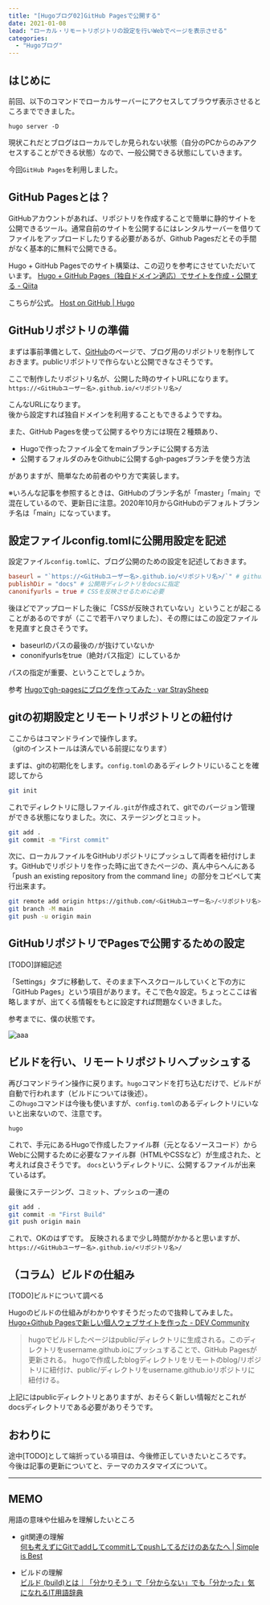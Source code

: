 ```yaml
---
title: "[Hugoブログ02]GitHub Pagesで公開する"
date: 2021-01-08
lead: "ローカル・リモートリポジトリの設定を行いWebでページを表示させる"
categories:
  - "Hugoブログ"
---
```


## はじめに
前回、以下のコマンドでローカルサーバーにアクセスしてブラウザ表示させるところまでできました。

```
hugo server -D
```

現状これだとブログはローカルでしか見られない状態（自分のPCからのみアクセスすることができる状態）なので、一般公開できる状態にしていきます。

今回`GitHub Pages`を利用しました。


## GitHub Pagesとは？
GitHubアカウントがあれば、リポジトリを作成することで簡単に静的サイトを公開できるツール。通常自前のサイトを公開するにはレンタルサーバーを借りてファイルをアップロードしたりする必要があるが、Github Pagesだとその手間がなく基本的に無料で公開できる。

Hugo + GitHub Pagesでのサイト構築は、この辺りを参考にさせていただいています。
[Hugo + GitHub Pages（独自ドメイン適応）でサイトを作成・公開する - Qiita](https://qiita.com/ysdyt/items/a581277dd1312a0e83c3)

こちらが公式。
[Host on GitHub | Hugo](https://gohugo.io/hosting-and-deployment/hosting-on-github/)

## GitHubリポジトリの準備
まずは事前準備として、[GitHub](https://github.com/)のページで、ブログ用のリポジトリを制作しておきます。publicリポジトリで作らないと公開できなさそうです。

ここで制作したリポジトリ名が、公開した時のサイトURLになります。
`https://<GitHubユーザー名>.github.io/<リポジトリ名>/`

こんなURLになります。  
後から設定すれば独自ドメインを利用することもできるようですね。

また、GitHub Pagesを使って公開するやり方には現在２種類あり、

- Hugoで作ったファイル全てをmainブランチに公開する方法
- 公開するフォルダのみをGithubに公開するgh-pagesブランチを使う方法

がありますが、簡単なため前者のやり方で実装します。

※いろんな記事を参照するときは、GitHubのブランチ名が「master」「main」で混在しているので、更新日に注意。2020年10月からGitHubのデフォルトブランチ名は「main」になっています。


## 設定ファイルconfig.tomlに公開用設定を記述
設定ファイル`config.toml`に、ブログ公開のための設定を記述しておきます。

```toml
baseurl = "`https://<GitHubユーザー名>.github.io/<リポジトリ名>/`" # github-pagesで公開するURL
publishDir = "docs" # 公開用ディレクトリをdocsに指定
canonifyurls = true # CSSを反映させるために必要
```

後ほどでアップロードした後に「CSSが反映されていない」ということが起こることがあるのですが（ここで若干ハマりました）、その際にはこの設定ファイルを見直すと良さそうです。

- baseurlのパスの最後の`/`が抜けていないか
- cononifyurlsをtrue（絶対パス指定）にしているか

パスの指定が重要、ということでしょうか。

参考
[Hugoでgh-pagesにブログを作ってみた · var StraySheep](http://straysheep3.github.io/post/hugo-gh-pages-blog-create/)


## gitの初期設定とリモートリポジトリとの紐付け
ここからはコマンドラインで操作します。  
（gitのインストールは済んでいる前提になります）

まずは、gitの初期化をします。`config.toml`のあるディレクトリにいることを確認してから

```bash
git init
```

これでディレクトリに隠しファイル`.git`が作成されて、gitでのバージョン管理ができる状態になりました。次に、ステージングとコミット。

```bash
git add .
git commit -m "First commit"
```

次に、ローカルファイルをGitHubリポジトリにプッシュして両者を紐付けします。GitHubでリポジトリを作った時に出てきたページの、真ん中らへんにある「push an existing repository from the command line」の部分をコピペして実行出来ます。

```bash
git remote add origin https://github.com/<GitHubユーザー名>/<リポジトリ名>.git
git branch -M main
git push -u origin main
```

## GitHubリポジトリでPagesで公開するための設定
[TODO]詳細記述

「Settings」タブに移動して、そのまま下へスクロールしていくと下の方に「GitHub Pages」という項目があります。そこで色々設定。ちょっとここは省略しますが、出てくる情報をもとに設定すれば問題なくいきました。

参考までに、僕の状態です。

![aaa](img/posts/20210110_ghp.png)

## ビルドを行い、リモートリポジトリへプッシュする
再びコマンドライン操作に戻ります。`hugo`コマンドを打ち込むだけで、ビルドが自動で行われます（ビルドについては後述）。  
この`hugo`コマンドは今後も使いますが、`config.toml`のあるディレクトリにいないと出来ないので、注意です。

```
hugo
```

これで、手元にあるHugoで作成したファイル群（元となるソースコード）からWebに公開するために必要なファイル群（HTMLやCSSなど）が生成された、と考えれば良さそうです。
`docs`というディレクトリに、公開するファイルが出来ているはず。

最後にステージング、コミット、プッシュの一連の

```bash
git add .
git commit -m "First Build"
git push origin main
```

これで、OKのはずです。
反映されるまで少し時間がかかると思いますが、
`https://<GitHubユーザー名>.github.io/<リポジトリ名>/`


## （コラム）ビルドの仕組み
[TODO]ビルドについて調べる

Hugoのビルドの仕組みがわかりやすそうだったので抜粋してみました。
[Hugo+Github Pagesで新しい個人ウェブサイトを作った - DEV Community](~https://dev.to/mshr_h/hugo-github-pages-35me~)

> hugoでビルドしたページはpublic/ディレクトリに生成される。このディレクトリをusername.github.ioにプッシュすることで、GitHub Pagesが更新される。
> hugoで作成したblogディレクトリをリモートのblog/リポジトリに紐付け、public/ディレクトリをusername.github.ioリポジトリに紐付ける。

上記にはpublicディレクトリとありますが、おそらく新しい情報だとこれがdocsディレクトリである必要がありそうです。


## おわりに
途中[TODO]として端折っている項目は、今後修正していきたいところです。  
今後は記事の更新についてと、テーマのカスタマイズについて。

---
## MEMO
用語の意味や仕組みを理解したいところ

- git関連の理解  
[何も考えずにGitでaddしてcommitしてpushしてるだけのあなたへ | Simple is Best](https://oldbigbuddha.dev/posts/for-git-beginners)

- ビルドの理解  
[ビルド (build)とは｜「分かりそう」で「分からない」でも「分かった」気になれるIT用語辞典](https://wa3.i-3-i.info/word12775.html)